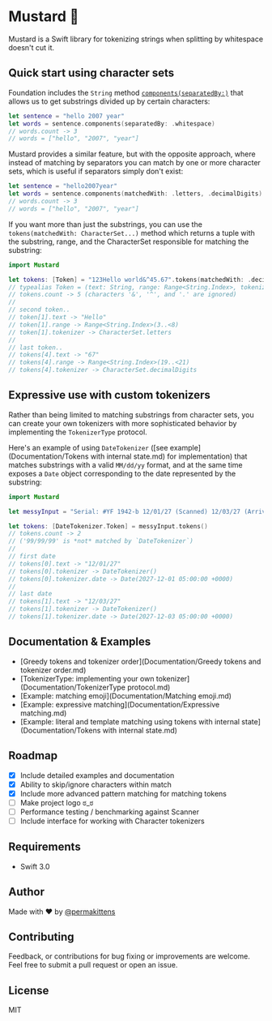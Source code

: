 # Mustard 🌭

Mustard is a Swift library for tokenizing strings when splitting by whitespace doesn't cut it.

## Quick start using character sets

Foundation includes the `String` method [`components(separatedBy:)`](https://developer.apple.com/reference/swift/string/1690777-components) that allows us to get substrings divided up by certain characters:

````Swift
let sentence = "hello 2007 year"
let words = sentence.components(separatedBy: .whitespace)
// words.count -> 3
// words = ["hello", "2007", "year"]
````  

Mustard provides a similar feature, but with the opposite approach, where instead of matching by separators you can match by one or more character sets, which is useful if separators simply don't exist:

````Swift
let sentence = "hello2007year"
let words = sentence.components(matchedWith: .letters, .decimalDigits)
// words.count -> 3
// words = ["hello", "2007", "year"]
````  

If you want more than just the substrings, you can use the `tokens(matchedWith: CharacterSet...)` method which returns a tuple with the substring, range, and the CharacterSet responsible for matching the substring:

````Swift
import Mustard

let tokens: [Token] = "123Hello world&^45.67".tokens(matchedWith: .decimalDigits, .letters)
// typealias Token = (text: String, range: Range<String.Index>, tokenizer: TokenizerType)
// tokens.count -> 5 (characters '&', '^', and '.' are ignored)
//
// second token..
// token[1].text -> "Hello"
// token[1].range -> Range<String.Index>(3..<8)
// token[1].tokenizer -> CharacterSet.letters
//
// last token..
// tokens[4].text -> "67"
// tokens[4].range -> Range<String.Index>(19..<21)
// tokens[4].tokenizer -> CharacterSet.decimalDigits
````

## Expressive use with custom tokenizers

Rather than being limited to matching substrings from character sets, you can create your own tokenizers with more
sophisticated behavior by implementing the `TokenizerType` protocol.

Here's an example of using `DateTokenizer` ([see example](Documentation/Tokens with internal state.md) for implementation)
that matches substrings with a valid `MM/dd/yy` format, and at the same time exposes a `Date` object corresponding to the  date represented by the substring:

````Swift
import Mustard

let messyInput = "Serial: #YF 1942-b 12/01/27 (Scanned) 12/03/27 (Arrived) ref: 99/99/99"

let tokens: [DateTokenizer.Token] = messyInput.tokens()
// tokens.count -> 2
// ('99/99/99' is *not* matched by `DateTokenizer`)
//
// first date
// tokens[0].text -> "12/01/27"
// tokens[0].tokenizer -> DateTokenizer()
// tokens[0].tokenizer.date -> Date(2027-12-01 05:00:00 +0000)
//
// last date
// tokens[1].text -> "12/03/27"
// tokens[1].tokenizer -> DateTokenizer()
// tokens[1].tokenizer.date -> Date(2027-12-03 05:00:00 +0000)
````

## Documentation & Examples

- [Greedy tokens and tokenizer order](Documentation/Greedy tokens and tokenizer order.md)
- [TokenizerType: implementing your own tokenizer](Documentation/TokenizerType protocol.md)
- [Example: matching emoji](Documentation/Matching emoji.md)
- [Example: expressive matching](Documentation/Expressive matching.md)
- [Example: literal and template matching using tokens with internal state](Documentation/Tokens with internal state.md)

## Roadmap
- [x] Include detailed examples and documentation
- [x] Ability to skip/ignore characters within match
- [x] Include more advanced pattern matching for matching tokens
- [ ] Make project logo ಠ_ಠ
- [ ] Performance testing / benchmarking against Scanner
- [ ] Include interface for working with Character tokenizers

## Requirements

- Swift 3.0

## Author

Made with :heart: by [@permakittens](http://twitter.com/permakittens)

## Contributing

Feedback, or contributions for bug fixing or improvements are welcome. Feel free to submit a pull request or open an issue.

## License

MIT
